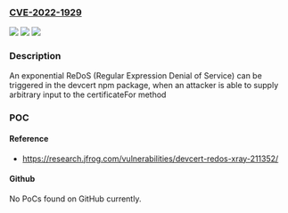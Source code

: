 ### [CVE-2022-1929](https://cve.mitre.org/cgi-bin/cvename.cgi?name=CVE-2022-1929)
![](https://img.shields.io/static/v1?label=Product&message=devcert&color=blue)
![](https://img.shields.io/static/v1?label=Version&message=n%2Fa&color=blue)
![](https://img.shields.io/static/v1?label=Vulnerability&message=CWE-1333%20Inefficient%20Regular%20Expression%20Complexity&color=brighgreen)

### Description

An exponential ReDoS (Regular Expression Denial of Service) can be triggered in the devcert npm package, when an attacker is able to supply arbitrary input to the certificateFor method

### POC

#### Reference
- https://research.jfrog.com/vulnerabilities/devcert-redos-xray-211352/

#### Github
No PoCs found on GitHub currently.


